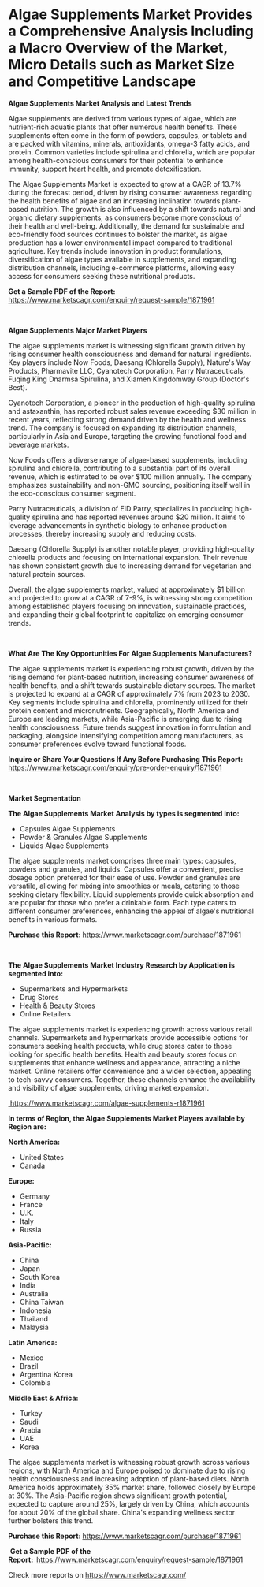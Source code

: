 <p><h1>Algae Supplements Market Provides a Comprehensive Analysis Including a Macro Overview of the Market, Micro Details such as Market Size and Competitive Landscape</h1></p><p><strong>Algae Supplements Market Analysis and Latest Trends</strong></p>
<p><p>Algae supplements are derived from various types of algae, which are nutrient-rich aquatic plants that offer numerous health benefits. These supplements often come in the form of powders, capsules, or tablets and are packed with vitamins, minerals, antioxidants, omega-3 fatty acids, and protein. Common varieties include spirulina and chlorella, which are popular among health-conscious consumers for their potential to enhance immunity, support heart health, and promote detoxification.</p><p>The Algae Supplements Market is expected to grow at a CAGR of 13.7% during the forecast period, driven by rising consumer awareness regarding the health benefits of algae and an increasing inclination towards plant-based nutrition. The growth is also influenced by a shift towards natural and organic dietary supplements, as consumers become more conscious of their health and well-being. Additionally, the demand for sustainable and eco-friendly food sources continues to bolster the market, as algae production has a lower environmental impact compared to traditional agriculture. Key trends include innovation in product formulations, diversification of algae types available in supplements, and expanding distribution channels, including e-commerce platforms, allowing easy access for consumers seeking these nutritional products.</p></p>
<p><strong>Get a Sample PDF of the Report:&nbsp;</strong> <a href="https://www.marketscagr.com/enquiry/request-sample/1871961?utm_campaign=2795&utm_medium=2&utm_source=Github&utm_content=ia&utm_term=08032025&utm_id=algae-supplements">https://www.marketscagr.com/enquiry/request-sample/1871961</a></p>
<p>&nbsp;</p>
<p><strong>Algae Supplements Major Market Players</strong></p>
<p><p>The algae supplements market is witnessing significant growth driven by rising consumer health consciousness and demand for natural ingredients. Key players include Now Foods, Daesang (Chlorella Supply), Nature's Way Products, Pharmavite LLC, Cyanotech Corporation, Parry Nutraceuticals, Fuqing King Dnarmsa Spirulina, and Xiamen Kingdomway Group (Doctor's Best).</p><p>Cyanotech Corporation, a pioneer in the production of high-quality spirulina and astaxanthin, has reported robust sales revenue exceeding $30 million in recent years, reflecting strong demand driven by the health and wellness trend. The company is focused on expanding its distribution channels, particularly in Asia and Europe, targeting the growing functional food and beverage markets. </p><p>Now Foods offers a diverse range of algae-based supplements, including spirulina and chlorella, contributing to a substantial part of its overall revenue, which is estimated to be over $100 million annually. The company emphasizes sustainability and non-GMO sourcing, positioning itself well in the eco-conscious consumer segment.</p><p>Parry Nutraceuticals, a division of EID Parry, specializes in producing high-quality spirulina and has reported revenues around $20 million. It aims to leverage advancements in synthetic biology to enhance production processes, thereby increasing supply and reducing costs.</p><p>Daesang (Chlorella Supply) is another notable player, providing high-quality chlorella products and focusing on international expansion. Their revenue has shown consistent growth due to increasing demand for vegetarian and natural protein sources.</p><p>Overall, the algae supplements market, valued at approximately $1 billion and projected to grow at a CAGR of 7-9%, is witnessing strong competition among established players focusing on innovation, sustainable practices, and expanding their global footprint to capitalize on emerging consumer trends.</p></p>
<p>&nbsp;</p>
<p><strong>What Are The Key Opportunities For Algae Supplements Manufacturers?</strong></p>
<p><p>The algae supplements market is experiencing robust growth, driven by the rising demand for plant-based nutrition, increasing consumer awareness of health benefits, and a shift towards sustainable dietary sources. The market is projected to expand at a CAGR of approximately 7% from 2023 to 2030. Key segments include spirulina and chlorella, prominently utilized for their protein content and micronutrients. Geographically, North America and Europe are leading markets, while Asia-Pacific is emerging due to rising health consciousness. Future trends suggest innovation in formulation and packaging, alongside intensifying competition among manufacturers, as consumer preferences evolve toward functional foods.</p></p>
<p><strong>Inquire or Share Your Questions If Any Before Purchasing This Report:</strong> <a href="https://www.marketscagr.com/enquiry/pre-order-enquiry/1871961?utm_campaign=2795&utm_medium=2&utm_source=Github&utm_content=ia&utm_term=08032025&utm_id=algae-supplements">https://www.marketscagr.com/enquiry/pre-order-enquiry/1871961</a></p>
<p>&nbsp;</p>
<p><strong>Market Segmentation</strong></p>
<p><strong>The Algae Supplements Market Analysis by types is segmented into:</strong></p>
<p><ul><li>Capsules Algae Supplements</li><li>Powder & Granules Algae Supplements</li><li>Liquids Algae Supplements</li></ul></p>
<p><p>The algae supplements market comprises three main types: capsules, powders and granules, and liquids. Capsules offer a convenient, precise dosage option preferred for their ease of use. Powder and granules are versatile, allowing for mixing into smoothies or meals, catering to those seeking dietary flexibility. Liquid supplements provide quick absorption and are popular for those who prefer a drinkable form. Each type caters to different consumer preferences, enhancing the appeal of algae's nutritional benefits in various formats.</p></p>
<p><strong>Purchase this Report:&nbsp;</strong><a href="https://www.marketscagr.com/purchase/1871961?utm_campaign=2795&utm_medium=2&utm_source=Github&utm_content=ia&utm_term=08032025&utm_id=algae-supplements">https://www.marketscagr.com/purchase/1871961</a></p>
<p>&nbsp;</p>
<p><strong>The Algae Supplements Market Industry Research by Application is segmented into:</strong></p>
<p><ul><li>Supermarkets and Hypermarkets</li><li>Drug Stores</li><li>Health & Beauty Stores</li><li>Online Retailers</li></ul></p>
<p><p>The algae supplements market is experiencing growth across various retail channels. Supermarkets and hypermarkets provide accessible options for consumers seeking health products, while drug stores cater to those looking for specific health benefits. Health and beauty stores focus on supplements that enhance wellness and appearance, attracting a niche market. Online retailers offer convenience and a wider selection, appealing to tech-savvy consumers. Together, these channels enhance the availability and visibility of algae supplements, driving market expansion.</p></p>
<p><a href="https://www.marketscagr.com/algae-supplements-r1871961?utm_campaign=2795&utm_medium=2&utm_source=Github&utm_content=ia&utm_term=08032025&utm_id=algae-supplements">&nbsp;https://www.marketscagr.com/algae-supplements-r1871961</a></p>
<p><strong>In terms of Region, the Algae Supplements Market Players available by Region are:</strong></p>
<p>
    <p> <strong> North America: </strong>
        <ul>
            <li>United States</li>
            <li>Canada</li>
        </ul>
        </p> 
    <p> <strong> Europe: </strong>
        <ul>
            <li>Germany</li>
            <li>France</li>
            <li>U.K.</li>
            <li>Italy</li>
            <li>Russia</li>
        </ul>
        </p> 
    <p> <strong> Asia-Pacific: </strong>
        <ul>
            <li>China</li>
            <li>Japan</li>
            <li>South Korea</li>
            <li>India</li>
            <li>Australia</li>
            <li>China Taiwan</li>
            <li>Indonesia</li>
            <li>Thailand</li>
            <li>Malaysia</li>
        </ul>
        </p> 
    <p> <strong> Latin America: </strong>
        <ul>
            <li>Mexico</li>
            <li>Brazil</li>
            <li>Argentina Korea</li>
            <li>Colombia</li>
        </ul>
        </p> 
    <p> <strong> Middle East & Africa: </strong>
        <ul>
            <li>Turkey</li>
            <li>Saudi</li>
            <li>Arabia</li>
            <li>UAE</li>
            <li>Korea</li>
        </ul>
    </p>
    </p>
<p><p>The algae supplements market is witnessing robust growth across various regions, with North America and Europe poised to dominate due to rising health consciousness and increasing adoption of plant-based diets. North America holds approximately 35% market share, followed closely by Europe at 30%. The Asia-Pacific region shows significant growth potential, expected to capture around 25%, largely driven by China, which accounts for about 20% of the global share. China's expanding wellness sector further bolsters this trend.</p></p>
<p><strong>Purchase this Report: </strong><a href="https://www.marketscagr.com/purchase/1871961?utm_campaign=2795&utm_medium=2&utm_source=Github&utm_content=ia&utm_term=08032025&utm_id=algae-supplements">https://www.marketscagr.com/purchase/1871961</a></p>
<p>&nbsp;<strong>Get a Sample PDF of the Report:&nbsp;&nbsp;</strong><a href="https://www.marketscagr.com/enquiry/request-sample/1871961?utm_campaign=2795&utm_medium=2&utm_source=Github&utm_content=ia&utm_term=08032025&utm_id=algae-supplements">https://www.marketscagr.com/enquiry/request-sample/1871961</a></p>
<p><strong></strong></p>
<p>Check more reports on <a href="https://www.marketscagr.com/?utm_campaign=2795&utm_medium=2&utm_source=Github&utm_content=ia&utm_term=08032025&utm_id=algae-supplements">https://www.marketscagr.com/</a></p>